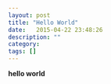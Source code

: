 ```yaml
---
layout: post
title: "Hello World"
date:   2015-04-22 23:48:26
description: ""
category: 
tags: []
---
```

**hello world**

